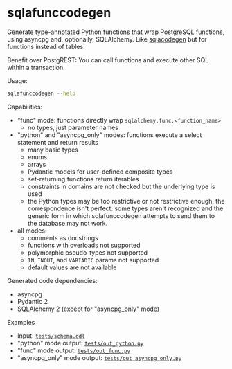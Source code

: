 # sqlafunccodegen

Generate type-annotated Python functions that wrap PostgreSQL functions, using
asyncpg and, optionally, SQLAlchemy.
Like [sqlacodegen](https://github.com/agronholm/sqlacodegen)
but for functions instead of tables.

Benefit over PostgREST: You can call functions and execute other SQL within
a transaction.

Usage:
```bash
sqlafunccodegen --help
```

Capabilities:
* "func" mode: functions directly wrap `sqlalchemy.func.<function_name>`
  * no types, just parameter names
* "python" and "asyncpg_only" modes: functions execute a select statement and
  return results
  * many basic types
  * enums
  * arrays
  * Pydantic models for user-defined composite types
  * set-returning functions return iterables
  * constraints in domains are not checked but the underlying type is used
  * the Python types may be too restrictive or not restrictive enough, the
    correspondence isn't perfect. some types aren't recognized and the generic
    form in which sqlafunccodegen attempts to send them to the database may not
    work.
* all modes:
  * comments as docstrings
  * functions with overloads not supported
  * polymorphic pseudo-types not supported
  * `IN`, `INOUT`, and `VARIADIC` params not supported
  * default values are not available

Generated code dependencies:
* asyncpg
* Pydantic 2
* SQLAlchemy 2 (except for "asyncpg_only" mode)

Examples
* input: [`tests/schema.ddl`](tests/schema.ddl)
* "python" mode output: [`tests/out_python.py`](tests/out_python.py)
* "func" mode output: [`tests/out_func.py`](tests/out_func.py)
* "asyncpg_only" mode output: [`tests/out_asyncpg_only.py`](tests/out_asyncpg_only.py)

